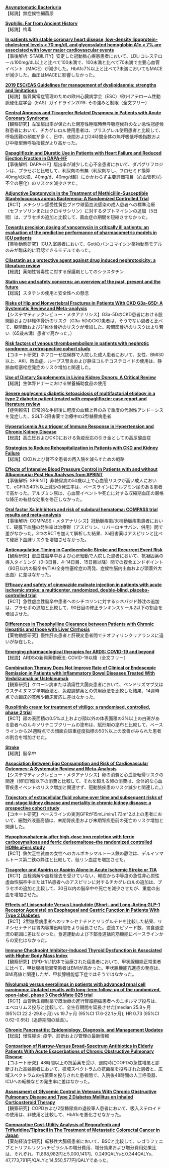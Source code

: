 [**Asymptomatic Bacteriuria**](https://pubmed.ncbi.nlm.nih.gov/32667160/)  
【総説】無症候性細菌尿

[**Syphilis: Far from Ancient History**](https://pubmed.ncbi.nlm.nih.gov/32667172/)  
【総説】梅毒

[**In patients with stable coronary heart disease, low-density lipoprotein-cholesterol levels < 70 mg/dL and glycosylated hemoglobin A1c < 7% are associated with lower major cardiovascular events**](https://pubmed.ncbi.nlm.nih.gov/32480059/)  
【事後解析: STABILITY】安定した冠動脈心疾患患者において、LDL-コレステロール100mg/dL以上と比べて100未満で、100未満と比べて70未満で主要心血管イベント（MACE）が減少した。HbA1c7%以上と比べて7未満においてもMACEが減少した。血圧はMACEに影響しなかった。

[**2019 ESC/EAS Guidelines for management of dyslipidaemia: strengths and limitations**](https://pubmed.ncbi.nlm.nih.gov/32652000/)  
【総説】脂質異常症管理のための欧州心臓病学会（ESC）/欧州アテローム性動脈硬化症学会（EAS）ガイドライン2019: その強みと制限（全文フリー）

[**Central Apnoeas and Ticagrelor Related Dyspnoea in Patients with Acute Coronary Syndrome**](https://pubmed.ncbi.nlm.nih.gov/32667975/)  
【観察研究】左室駆出率が保たれた閉塞性睡眠時無呼吸症候群のない急性冠症候群患者において、チカグレロル使用患者は、プラスグレル使用患者と比較して、呼吸困難の頻度が多く、日中、夜間および24時間全体の無呼吸低呼吸指数および中枢型無呼吸指数がより高かった。

[**Dapagliflozin and Diuretic Use in Patients with Heart Failure and Reduced Ejection Fraction in DAPA-HF**](https://pubmed.ncbi.nlm.nih.gov/32673497/)  
【事後解析: DAPA-HF】駆出率が減少した心不全患者において、ダパグリフロジンは、プラセボと比較して、利尿剤の有無（利尿剤なし、フロセミド換算40mg/d未満、40mg/d、40mg/d超）にかかわらず主要評価項目（心血管死/心不全の悪化）のリスクを減少させた。

[**Adjunctive Daptomycin in the Treatment of Methicillin-Susceptible Staphylococcus aureus Bacteremia: A Randomized Controlled Trial**](https://pubmed.ncbi.nlm.nih.gov/32667982/)  
【RCT】メチシリン感受性黄色ブドウ球菌血流感染の成人患者への標準治療（セファゾリンまたはクロキサシリン）に対するダプトマイシンの追加（5日間）は、プラセボの追加と比較して、菌血症の期間を短縮させなかった。

[**Towards precision dosing of vancomycin in critically ill patients: an evaluation of the predictive performance of pharmacometric models in ICU patients**](https://pubmed.ncbi.nlm.nih.gov/32673799/)  
【薬物動態研究】ICU入室患者において、Gotiのバンコマイシン薬物動態モデルのみが臨床的に容認できるモデルであった。

[**Cilastatin as a protective agent against drug induced nephrotoxicity: a literature review**](https://pubmed.ncbi.nlm.nih.gov/32666842/)  
【総説】薬剤性腎毒性に対する保護剤としてのシラスタチン

[**Statin use and safety concerns: an overview of the past, present and the future**](https://pubmed.ncbi.nlm.nih.gov/32668998/)  
【総説】スタチンの使用と安全性への懸念

[**Risks of Hip and Nonvertebral Fractures in Patients With CKD G3a-G5D: A Systematic Review and Meta-analysis**](https://pubmed.ncbi.nlm.nih.gov/32654892/)  
【システマティックレビュー・メタアナリシス】G3a-5DのCKD患者における股関節および非椎体骨折のリスク（G3a-5DのCKD患者は、そうでない患者と比べて、股関節および非椎体骨折のリスクが増加した。股関節骨折のリスクはより若い（65歳未満）患者で高かった。）

[**Risk factors of venous thromboembolism in patients with nephrotic syndrome: a retrospective cohort study**](https://pubmed.ncbi.nlm.nih.gov/32658957/)  
【コホート研究】ネフローゼ症候群で入院した成人患者において、女性、BMI30以上、AKI、敗血症、ループス腎炎および静注コルチコステロイドの使用は、静脈血栓塞栓症発症のリスク増加と関連した。

[**Use of Dietary Supplements in Living Kidney Donors: A Critical Review**](https://pubmed.ncbi.nlm.nih.gov/32659245/)  
【総説】生体腎ドナーにおける栄養補助食品の使用

[**Severe euglycemic diabetic ketoacidosis of multifactorial etiology in a type 2 diabetic patient treated with empagliflozin: case report and literature review**](https://pubmed.ncbi.nlm.nih.gov/32669085/)  
【症例報告】日常的な手術後に軽度の血糖上昇のみで重度の代謝性アシドーシスを発症した、SGLT-2阻害薬で治療中の2型糖尿病患者

[**Hyperuricemia As a trigger of Immune Response in Hypertension and Chronic Kidney Disease**](https://pubmed.ncbi.nlm.nih.gov/32650020/)  
【総説】高血圧およびCKDにおける免疫反応の引き金としての高尿酸血症

[**Strategies to Reduce Rehospitalization in Patients with CKD and Kidney Failure**](https://pubmed.ncbi.nlm.nih.gov/32660962/)  
【総説】CKDおよび腎不全患者の再入院を減らすための戦略

[**Effects of Intensive Blood Pressure Control in Patients with and without Albuminuria: Post Hoc Analyses from SPRINT**](https://pubmed.ncbi.nlm.nih.gov/32669306/)  
【事後解析: SPRINT】非糖尿病の50歳以上で心血管リスクが高い成人において、eGFRの40%以上減少の発生率は、ベースラインにアルブミン尿のある患者で高かった。アルブミン尿は、心血管イベントや死亡に対する収縮期血圧の厳格な降圧の有益な効果を修正しなかった。

[**Oral factor Xa inhibitors and risk of subdural hematoma: COMPASS trial results and meta-analysis**](https://pubmed.ncbi.nlm.nih.gov/32651298/)  
【事後解析: COMPASS・メタアナリシス】冠動脈疾患/末梢動脈疾患患者において、硬膜下血腫の発生率は治療群（アスピリン、リバーロキサバン、併用）間で差がなかった。3つのRCTを加えて解析した結果、Xa阻害薬はアスピリンと比べて硬膜下血腫リスクを増加させなかった。

[**Anticoagulation Timing in Cardioembolic Stroke and Recurrent Event Risk**](https://pubmed.ncbi.nlm.nih.gov/32656768/)  
【観察研究】虚血性脳卒中および心房細動で入院した患者において、抗凝固薬の導入タイミング（0-3日目、4-14日目、15日目以降）間での複合エンドポイント（90日以内の脳卒中/TIA/全身性塞栓症の再発、症候性脳内出血および頭蓋外大出血）に差はなかった。

[**Efficacy and safety of cinepazide maleate injection in patients with acute ischemic stroke: a multicenter, randomized, double-blind, placebo-controlled trial**](https://pubmed.ncbi.nlm.nih.gov/32664877/)  
【RCT】急性虚血性脳卒中患者へのシチコリンに対するシネパジド静注の追加は、プラセボの追加と比較して、90日目の修正ランキンスケール2以下の割合を増加させた。

[**Differences in Theophylline Clearance between Patients with Chronic Hepatitis and those with Liver Cirrhosis**](https://pubmed.ncbi.nlm.nih.gov/32657910/)  
【薬物動態研究】慢性肝炎患者と肝硬変患者間でテオフィリンクリアランスに違いが存在した。

[**Emerging pharmacological therapies for ARDS: COVID-19 and beyond**](https://pubmed.ncbi.nlm.nih.gov/32654006/)  
【総説】ARDSの新興薬物療法: COVID-19以降（全文フリー）

[**Combination Therapy Does Not Improve Rate of Clinical or Endoscopic Remission in Patients with Inflammatory Bowel Diseases Treated With Vedolizumab or Ustekinumab**](https://pubmed.ncbi.nlm.nih.gov/32668338/)  
【観察研究】クローン病または潰瘍性大腸炎患者において、ベンドリズマブ又はウステキヌマブ単剤療法と、免疫調整薬との併用療法を比較した結果、14週時点での臨床的寛解や臨床反応に差はなかった。

[**Ruxolitinib cream for treatment of vitiligo: a randomised, controlled, phase 2 trial**](https://pubmed.ncbi.nlm.nih.gov/32653055/)  
【RCT】顔の表面積の0.5%以上および顔以外の体表面積の3%以上の白斑がある患者へのルキソリチニブクリームの塗布は、賦形剤の塗布と比較して、ベースラインから24週時点での顔面白斑重症度指標の50%以上の改善がみられた患者の割合を増加させた。

[**Stroke**](https://pubmed.ncbi.nlm.nih.gov/32653056/)  
【総説】脳卒中

[**Association Between Egg Consumption and Risk of Cardiovascular Outcomes: A Systematic Review and Meta-Analysis**](https://pubmed.ncbi.nlm.nih.gov/32653422/)  
【システマティックレビュー・メタアナリシス】卵の消費と心血管転帰リスクの関連（卵1日1個以下の消費と比較して、それを超える卵の消費は、全体的な心血管疾患イベントのリスク増加と関連せず、冠動脈疾患のリスク減少と関連した。）

[**Trajectory of extracellular fluid volume over time and subsequent risks of end-stage kidney disease and mortality in chronic kidney disease: a prospective cohort study**](https://pubmed.ncbi.nlm.nih.gov/32654192/)  
【コホート研究】ベースラインの実測GFRが15mL/min/1.73m^2以上の患者において、細胞外液量高値は、末期腎疾患および末期腎疾患前の死亡のリスク増加と関連した。

[**Hypophosphatemia after high-dose iron repletion with ferric carboxymaltose and ferric derisomaltose-the randomized controlled HOMe aFers study**](https://pubmed.ncbi.nlm.nih.gov/32654663/)  
【RCT】鉄欠乏性貧血の女性へのカルボキシマルトース鉄の静注は、デルイソマルトース第二鉄の静注と比較して、低リン血症を増加させた。

[**Ticagrelor and Aspirin or Aspirin Alone in Acute Ischemic Stroke or TIA**](https://pubmed.ncbi.nlm.nih.gov/32668111/)  
【RCT】血栓溶解や血栓除去を受けていない、軽症から中等度の急性非心原性虚血性脳卒中またはTIA患者へのアスピリンに対するチカグレロルの追加は、プラセボの追加と比較して、30日以内の脳卒中や死亡を減少させたが、重度の出血を増加させた。

[**Effects of Lixisenatide Versus Liraglutide (Short- and Long-Acting GLP-1 Receptor Agonists) on Esophageal and Gastric Function in Patients With Type 2 Diabetes**](https://pubmed.ncbi.nlm.nih.gov/32647054/)  
【RCT】2型糖尿病患者へのリキシセナチドとリラグルチドを比較した結果、リキシセナチドは胃内容排出時間をより延長させた。逆流エピソード数、胃食道逆流の範囲に差はなかった。食道運動および下部食道括約筋機能にベースラインからの変化はなかった。

[**Immune Checkpoint Inhibitor-Induced Thyroid Dysfunction is Associated with Higher Body Mass Index**](https://pubmed.ncbi.nlm.nih.gov/32668461/)  
【観察研究】抗PD-1/L1抗体で治療された癌患者において、甲状腺機能正常患者に比べて、甲状腺機能異常患者はBMIが高かった。甲状腺機能亢進症の発症は、BMI高値と関連したが、甲状腺機能低下症ではそうではなかった。

[**Nivolumab versus everolimus in patients with advanced renal cell carcinoma: Updated results with long-term follow-up of the randomized, open-label, phase 3 CheckMate 025 trial**](https://pubmed.ncbi.nlm.nih.gov/32673417/)  
【RCT】血管新生抑制薬で既治療の進行腎細胞癌患者へのニボルマブ投与は、エベロリムス投与と比較して、全生存期間を延長させた[median 25.8ヶ月 (95%CI 22.2-29.8ヶ月) vs 19.7ヶ月 (95%CI 17.6-22.1ヶ月); HR 0.73 (95%CI 0.62-0.85)]（追跡期間の延長）。

[**Chronic Pancreatitis: Epidemiology, Diagnosis, and Management Updates**](https://pubmed.ncbi.nlm.nih.gov/32647920/)  
【総説】慢性膵炎: 疫学、診断および管理の最新情報

[**Comparison of Narrow-Versus Broad-Spectrum Antibiotics in Elderly Patients With Acute Exacerbations of Chronic Obstructive Pulmonary Disease**](https://pubmed.ncbi.nlm.nih.gov/32648514/)  
【コホート研究】48時間以上の抗菌薬を受け、退院時にCOPDの急性増悪と診断された高齢患者において、狭域スペクトラムの抗菌薬を投与された患者と、広域スペクトラムの抗菌薬を投与された患者間で、入院後48時間の人工呼吸器、ICUへの転棟などの発生率に差はなかった。

[**Assessment of Glycemic Control in Veterans With Chronic Obstructive Pulmonary Disease and Type 2 Diabetes Mellitus on Inhaled Corticosteroid Therapy**](https://pubmed.ncbi.nlm.nih.gov/32648518/)  
【観察研究】COPDおよび2型糖尿病の退役軍人患者において、吸入ステロイドの使用は、非使用と比較して、HbA1cを悪化させなかった。

[**Comparative Cost-Utility Analysis of Regorafenib and Trifluridine/Tipiracil in The Treatment of Metastatic Colorectal Cancer in Japan**](https://pubmed.ncbi.nlm.nih.gov/32653227/)  
【薬剤経済学研究】転移性大腸癌患者において、BSCと比較して、レゴラフェニブとトリフルリジン/チピラシルの増分費用、増分効果および増分費用効果比は、それぞれ、11,898,982円と5,000,141円、0.249QALYsと0.344QALYs、47,773,791円/QALYと14,550,577円/QALYであった。
